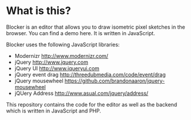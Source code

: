 # What is this?

Blocker is an editor that allows you to draw isometric pixel sketches in the browser. You can find a demo here. It is written in JavaScript.

Blocker uses the following JavaScript libraries:

- Modernizr http://www.modernizr.com/
- jQuery http://www.jquery.com
- jQuery UI http://www.jqueryui.com
- jQuery event drag http://threedubmedia.com/code/event/drag
- jQuery mousewheel https://github.com/brandonaaron/jquery-mousewheel
- jQUery Address http://www.asual.com/jquery/address/

This repository contains the code for the editor as well as the backend which is written in JavaScript and PHP.